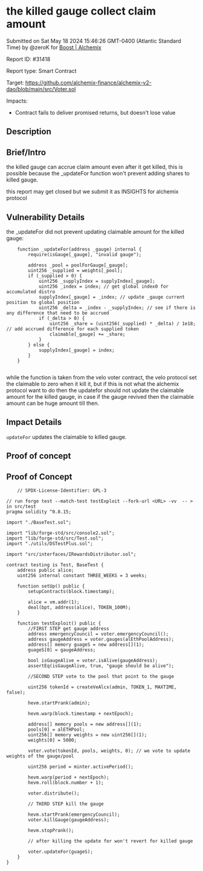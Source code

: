 
# the killed gauge collect claim amount

Submitted on Sat May 18 2024 15:46:26 GMT-0400 (Atlantic Standard Time) by @zeroK for [Boost | Alchemix](https://immunefi.com/bounty/alchemix-boost/)

Report ID: #31418

Report type: Smart Contract

Target: https://github.com/alchemix-finance/alchemix-v2-dao/blob/main/src/Voter.sol

Impacts:
- Contract fails to deliver promised returns, but doesn't lose value

## Description
## Brief/Intro
the killed gauge can accrue claim amount even after it get killed, this is possible because the _updateFor function won't prevent adding shares to killed gauge.

this report may get closed but we submit it as INSIGHTS for alchemix protocol

## Vulnerability Details
the _updateFor did not prevent updating claimable amount for the killed gauge:

```solidity 
    function _updateFor(address _gauge) internal {
        require(isGauge[_gauge], "invalid gauge");

        address _pool = poolForGauge[_gauge];
        uint256 _supplied = weights[_pool]; 
        if (_supplied > 0) {
            uint256 _supplyIndex = supplyIndex[_gauge];
            uint256 _index = index; // get global index0 for accumulated distro
            supplyIndex[_gauge] = _index; // update _gauge current position to global position
            uint256 _delta = _index - _supplyIndex; // see if there is any difference that need to be accrued
            if (_delta > 0) {
                uint256 _share = (uint256(_supplied) * _delta) / 1e18; // add accrued difference for each supplied token
                claimable[_gauge] += _share;
            }
        } else {
            supplyIndex[_gauge] = index;
        }
    }


```

while the function is taken from the velo voter contract, the velo protocol set the claimable to zero when it kill it, but if this is not what the alchemix protocol want to do then the updatefor should not update the claimable amount for the killed gauge, in case if the gauge revived then the claimable amount can be huge amount till then.

## Impact Details
`updateFor` updates the claimable to killed gauge.

        
## Proof of concept
## Proof of Concept

```
    // SPDX-License-Identifier: GPL-3

// run forge test --match-test testExploit --fork-url <URL> -vv  -- > in src/test
pragma solidity ^0.8.15;

import "./BaseTest.sol";

import "lib/forge-std/src/console2.sol";
import "lib/forge-std/src/Test.sol";
import "./utils/DSTestPlus.sol";

import "src/interfaces/IRewardsDistributor.sol";

contract testing is Test, BaseTest {
    address public alice;
    uint256 internal constant THREE_WEEKS = 3 weeks;

    function setUp() public {
        setupContracts(block.timestamp);

        alice = vm.addr(1);
        deal(bpt, address(alice), TOKEN_100M);
    }

    function testExploit() public {
        //FIRST STEP get gauge address
        address emergencyCouncil = voter.emergencyCouncil();
        address gaugeAddress = voter.gauges(alEthPoolAddress);
        address[] memory guageS = new address[](1);
        guageS[0] = gaugeAddress;

        bool isGaugeAlive = voter.isAlive(gaugeAddress);
        assertEq(isGaugeAlive, true, "gauge should be alive");

        //SECOND STEP vote to the pool that point to the gauge

        uint256 tokenId = createVeAlcx(admin, TOKEN_1, MAXTIME, false);

        hevm.startPrank(admin);

        hevm.warp(block.timestamp + nextEpoch);

        address[] memory pools = new address[](1);
        pools[0] = alETHPool;
        uint256[] memory weights = new uint256[](1);
        weights[0] = 5000;

        voter.vote(tokenId, pools, weights, 0); // we vote to update weights of the gauge/pool

        uint256 period = minter.activePeriod();

        hevm.warp(period + nextEpoch);
        hevm.roll(block.number + 1);

        voter.distribute();

        // THIRD STEP kill the gauge

        hevm.startPrank(emergencyCouncil);
        voter.killGauge(gaugeAddress);

        hevm.stopPrank();

        // after killing the update for won't revert for killed gauge

        voter.updateFor(guageS);
    }
}

```